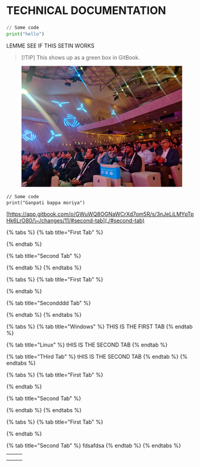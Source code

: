 # TECHNICAL DOCUMENTATION

```python
// Some code
print("hello")
```





LEMME SEE IF THIS SETIN WORKS

> \[!TIP] This shows up as a green box in GitBook.

<figure><img src=".gitbook/assets/WhatsApp Image 2024-12-16 at 12.50.28 PM (2).jpeg" alt=""><figcaption></figcaption></figure>

```
// Some code
print("Ganpati bappa moriya")
```

[https://app.gitbook.com/o/GWuWQ8OGNaWCrXd7om5R/s/3nJeLiLMYpTpHk6LrO80/\~/changes/11/#second-tab](./#second-tab)

{% tabs %}
{% tab title="First Tab" %}

{% endtab %}

{% tab title="Second Tab" %}

{% endtab %}
{% endtabs %}

{% tabs %}
{% tab title="First Tab" %}

{% endtab %}

{% tab title="Secondddd Tab" %}

{% endtab %}
{% endtabs %}

{% tabs %}
{% tab title="Windows" %}
THIS IS THE FIRST TAB
{% endtab %}

{% tab title="Linux" %}
tHIS IS THE SECOND TAB
{% endtab %}

{% tab title="THird Tab" %}
tHIS IS THE SECOND TAB
{% endtab %}
{% endtabs %}

{% tabs %}
{% tab title="First Tab" %}

{% endtab %}

{% tab title="Second Tab" %}

{% endtab %}
{% endtabs %}

{% tabs %}
{% tab title="First Tab" %}

{% endtab %}

{% tab title="Second Tab" %}
fdsafdsa
{% endtab %}
{% endtabs %}

|   |   |   |
| - | - | - |
|   |   |   |
|   |   |   |
|   |   |   |
